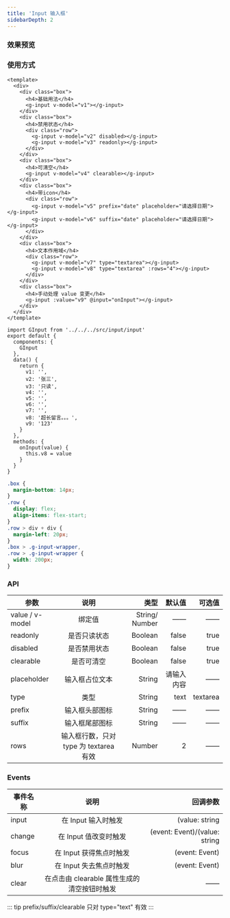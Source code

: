 ```yaml
---
title: 'Input 输入框'
sidebarDepth: 2
---
```


### 效果预览

<ClientOnly>
  <input-demo-1/>
</ClientOnly>

### 使用方式

```vue{4}
<template>
  <div>
    <div class="box">
      <h4>基础用法</h4>
      <g-input v-model="v1"></g-input>
    </div>
    <div class="box">
      <h4>禁用状态</h4>
      <div class="row">
        <g-input v-model="v2" disabled></g-input>
        <g-input v-model="v3" readonly></g-input>
      </div>
    </div>
    <div class="box">
      <h4>可清空</h4>
      <g-input v-model="v4" clearable></g-input>
    </div>
    <div class="box">
      <h4>带icon</h4>
      <div class="row">
        <g-input v-model="v5" prefix="date" placeholder="请选择日期"></g-input>
        <g-input v-model="v6" suffix="date" placeholder="请选择日期"></g-input>
      </div>
    </div>
    <div class="box">
      <h4>文本作用域</h4>
      <div class="row">
        <g-input v-model="v7" type="textarea"></g-input>
        <g-input v-model="v8" type="textarea" :rows="4"></g-input>
      </div>
    </div>
    <div class="box">
      <h4>手动处理 value 变更</h4>
      <g-input :value="v9" @input="onInput"></g-input>
    </div>
  </div>
</template>
```

```js{4}
import GInput from '../../../src/input/input'
export default {
  components: {
    GInput
  },
  data() {
    return {
      v1: '',
      v2: '张三',
      v3: '只读',
      v4: '',
      v5: '',
      v6: '',
      v7: '',
      v8: '超长留言。。。',
      v9: '123'
    }
  },
  methods: {
    onInput(value) {
      this.v8 = value
    }
  }
}
```

```css
.box {
  margin-bottom: 14px;
}
.row {
  display: flex;
  align-items: flex-start;
}
.row > div + div {
  margin-left: 20px;
}
.box > .g-input-wrapper,
.row > .g-input-wrapper {
  width: 200px;
}
```

### API

| 参数            |                  说明                  |           类型 |     默认值 |   可选值 |
| --------------- | :------------------------------------: | -------------: | ---------: | -------: |
| value / v-model |                 绑定值                 | String/ Number |         —— |       —— |
| readonly        |              是否只读状态              |        Boolean |      false |     true |
| disabled        |              是否禁用状态              |        Boolean |      false |     true |
| clearable       |               是否可清空               |        Boolean |      false |     true |
| placeholder     |             输入框占位文本             |         String | 请输入内容 |       —— |
| type            |                  类型                  |         String |       text | textarea |
| prefix          |             输入框头部图标             |         String |         —— |       —— |
| suffix          |             输入框尾部图标             |         String |         —— |       —— |
| rows            | 输入框行数，只对 type 为 textarea 有效 |         Number |          2 |       —— |

### Events

| 事件名称 |                    说明                     |                      回调参数 |
| -------- | :-----------------------------------------: | ----------------------------: |
| input    |             在 Input 输入时触发             |                (value: string | number) |
| change   |            在 Input 值改变时触发            | (event: Event)/(value: string | number) |
| focus    |           在 Input 获得焦点时触发           |                (event: Event) |
| blur     |           在 Input 失去焦点时触发           |                (event: Event) |
| clear    | 在点击由 clearable 属性生成的清空按钮时触发 |                            —— |

::: tip
prefix/suffix/clearable 只对 type="text" 有效
:::
